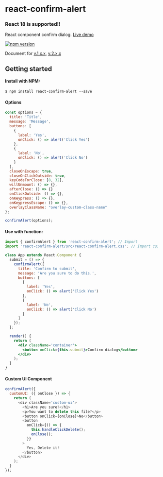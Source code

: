 # react-confirm-alert

### React 18 is supported!!

React component confirm dialog. [Live demo](https://ga-mo.github.io/react-confirm-alert/demo/)

[![npm version](https://badge.fury.io/js/react-confirm-alert.svg)](https://badge.fury.io/js/react-confirm-alert)

Document for 
[v.1.x.x](https://github.com/GA-MO/react-confirm-alert/blob/master/Document-v1.md), 
[v.2.x.x](https://github.com/GA-MO/react-confirm-alert/blob/master/Document-v2.md)

## Getting started

#### Install with NPM:

```
$ npm install react-confirm-alert --save
```

#### Options

```jsx
const options = {
  title: 'Title',
  message: 'Message',
  buttons: [
    {
      label: 'Yes',
      onClick: () => alert('Click Yes')
    },
    {
      label: 'No',
      onClick: () => alert('Click No')
    }
  ],
  closeOnEscape: true,
  closeOnClickOutside: true,
  keyCodeForClose: [8, 32],
  willUnmount: () => {},
  afterClose: () => {}
  onClickOutside: () => {},
  onKeypress: () => {},
  onKeypressEscape: () => {},
  overlayClassName: "overlay-custom-class-name"
};

confirmAlert(options);
```

#### Use with function:

```jsx
import { confirmAlert } from 'react-confirm-alert'; // Import
import 'react-confirm-alert/src/react-confirm-alert.css'; // Import css

class App extends React.Component {
  submit = () => {
    confirmAlert({
      title: 'Confirm to submit',
      message: 'Are you sure to do this.',
      buttons: [
        {
          label: 'Yes',
          onClick: () => alert('Click Yes')
        },
        {
          label: 'No',
          onClick: () => alert('Click No')
        }
      ]
    });
  };

  render() {
    return (
      <div className='container'>
        <button onClick={this.submit}>Confirm dialog</button>
      </div>
    );
  }
}
```

#### Custom UI Component

```js
confirmAlert({
  customUI: ({ onClose }) => {
    return (
      <div className='custom-ui'>
        <h1>Are you sure?</h1>
        <p>You want to delete this file?</p>
        <button onClick={onClose}>No</button>
        <button
          onClick={() => {
            this.handleClickDelete();
            onClose();
          }}
        >
          Yes, Delete it!
        </button>
      </div>
    );
  }
});
```
